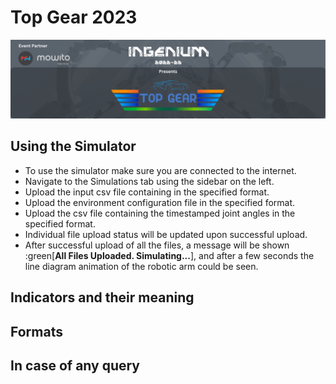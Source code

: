 # Top Gear 2023
![TopGearLogo](/data/full_width.png "title")
## Using the Simulator
* To use the simulator make sure you are connected to the internet.
* Navigate to the Simulations tab using the sidebar on the left.
* Upload the input csv file containing in the specified format.
* Upload the environment configuration file in the specified format.
* Upload the csv file containing the timestamped joint angles in the specified format.
* Individual file upload status will be updated upon successful upload.
* After successful upload of all the files, a message will be shown :green[**All Files Uploaded. Simulating...**], and after a few seconds the line diagram animation of the robotic arm could be seen.


## Indicators and their meaning

## Formats

## In case of any query